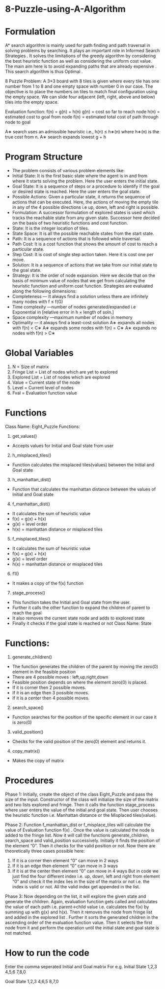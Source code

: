 # 8-Puzzle-using-A-Algorithm

# Formulation
A* search algorithm is mainly used for path finding and path traversal in solving problems by
searching. It plays an important role in Informed Search Strategies . It solves the limitations of
the greedy algorithm by considering the best heuristic function as well as considering the
uniform cost value. The main aim here is to avoid expanding paths that are already expensive .
This search algorithm is thus Optimal .

8 Puzzle Problem: A 3×3 board with 8 tiles is given where every tile has one number from 1 to
8 and one empty space with number 0 in our case. The objective is to place the numbers on tiles
to match final configuration using the empty space. We can slide four adjacent (left, right, above
and below) tiles into the empty space.

Evaluation function: f(n) = g(n) + h(n)
g(n) = cost so far to reach node
h(n) = estimated cost to goal from node
f(n) = estimated total cost of path through node to goal

A∗ search uses an admissible heuristic
i.e., h(n) ≤ h∗(n)
where h∗(n) is the true cost from n.
A∗ search expands lowest g + h

# Program Structure
- The problem consists of various problem elements like:
- Initial State: It is the first basic state where the agent is in and from where it starts
solving the problem. Here the user enters the initial state.
- Goal State: It is a sequence of steps or a procedure to identify if the goal or desired state
is reached. Here the user enters the goal state.
- Possible Actions: Given a particular state, it returns the sequence of actions that can be
executed. Here, the actions of moving the empty tile in any of the 4 possible directions i.e
up, down, left and right is possible.
- Formulation: A successor formulation of explored states is used which tracks the
reachable state from any given state. Successor here decided on the basis of two heuristic
functions and cost function.
- State: It is the integer location of tiles.
- State Space: It is all the possible reachable states from the start state.
- Path: It is a sequence of actions that is followed while traversal.
- Path Cost: It is a cost function that shows the amount of cost to reach a particular state.
- Step Cost: It is cost of single step action taken. Here it is cost one per move.
- Solution: It is a sequence of actions that we take from our initial state to the goal state.
- Strategy: It is the order of node expansion. Here we decide that on the basis of minimum
value of nodes that we get from calculating the heuristic function and uniform cost
function.
Strategies are evaluated along the following dimensions:
- Completeness — It always find a solution unless there are infinitely many
nodes with f ≤ f(G)
- Time complexity —number of nodes generated/expanded i.e Exponential in [relative
error in h × length of soln.]
- Space complexity —maximum number of nodes in memory
- Optimality — it always find a least-cost solution
A∗ expands all nodes with f(n) < C∗
A∗ expands some nodes with f(n) = C∗
A∗ expands no nodes with f(n) > C∗

# Global Variables
1. N = Size of matrix
2. Fringe List = List of nodes which are yet to explored
3. Explored List = List of nodes which are explored
4. Value = Current state of the node
5. Level = Current level of nodes
6. Fval = Evaluation function value

# Functions
Class Name: Eight_Puzzle
Functions:
1. get_values()
- Accepts values for Initial and Goal state from user
2. h_misplaced_tiles()
- Function calculates the misplaced tiles(values) between the Initial and Goal state
3. h_manhattan_dist()
- Function that calculates the manhattan distance between the values of Initial and
Goal state
4. f_manhattan_dist()
- It calculates the sum of heuristic value
- f(x) = g(x) + h(x)
- g(x) = level order
- h(x) = manhattan distance or misplaced tiles
5. f_misplaced_tiles()
- It calculates the sum of heuristic value
- f(x) = g(x) + h(x)
- g(x) = level order
- h(x) = manhattan distance or misplaced tiles
6. f1()
- It makes a copy of the f(x) function
7. stage_process()
- This function takes the Initial and Goal state from the user.
- Further it calls the other function to expand the children of parent to reach the
goal
- It also removes the current state node and adds to explored state
- Finally it checks if the goal state is reached or not
Class Name: State

# Functions:
1. generate_children()
- The function generates the children of the parent by moving the zero(0) element
in the feasible position
- There are 4 possible moves : left,up,right,down
- Feasible position depends on where the element zero(0) is placed.
- If it is corner then 2 possible moves.
- If it is an edge then 3 possible moves.
- If it is a center then 4 possible moves.
2. search_space()
- Function searches for the position of the specific element in our case it is zero(0)
3. valid_position()
- Checks for the valid position of the zero(0) element and returns it.
4. copy_matrix()
- Makes the copy of matrix

# Procedures
Phase 1:
Initially, create the object of the class Eight_Puzzle and pass the size of the input. Constructor of
the class will initialize the size of the matrix and two lists explored and fringe. Then it calls the
function stage_process where user enters the value of the initial and goal state. Then user
chooses the heuristic function i.e. Manhattan distance or the Misplaced tiles(value).

Phase 2:
Function f_manhattan_dist or f_misplace_tiles will calculate the value of Evaluation function
f(x) . Once the value is calculated the node is added to the fringe list. Now it will call the
functions generate_children, search_space and valid_position successively. Initially it finds
the position of the element “0”. Then it checks for the valid position or not. Now there are
theoretically three cases possible here:
1. If it is a corner then element “0” can move in 2 ways
2. If it is an edge then element “0” can move in 3 ways
3. If it is at the center then element “0” can move in 4 ways
But in code we just find the four different index i.e. up, down, left and right from element “0”
and check it the index lies in the size of the matrix or not i.e. the index is valid or not. All the
valid index get appended in the list.

Phase 3:
Now depending on the list, it will explore the given state and generate the children. Again,
evaluation function gets called and calculates the value of each path i.e. parent->child value i.e.
calculates the f(x) by summing up with g(x) and h(x).
Then it removes the node from fringe list and added in the explored list . Further it sorts the
generated children in the ascending order of the evaluation function value.
Then it selects the first node from it and perform the operation until the initial state and goal state
is not matched.

# How to run the code
Enter the comma seperated Initial and Goal matrix
For e.g.
Initial State 
1,2,3
4,5,6
7,8,0

Goal State
1,2,3
4,6,5
8,7,0
